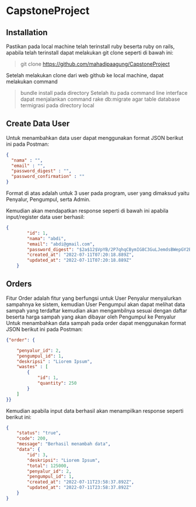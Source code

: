 # CapstoneProject

## Installation
Pastikan pada local machine telah terinstall ruby beserta ruby on rails, apabila telah terinstall dapat melakukan git clone seperti di bawah ini:

>git clone https://github.com/mahadipaagung/CapstoneProject

Setelah melakukan clone dari web github ke local machine, dapat melakukan command 
>bundle install
pada directory
Setelah itu pada command line interface dapat menjalankan command 
>rake db:migrate 
agar table database termigrasi pada directory local

## Create Data User
Untuk menambahkan data user dapat menggunakan format JSON berikut ini pada Postman:
```json
{
  "nama" : "",
  "email" : "",
  "password_digest" : "",
  "password_confirmation" : ""
}
```
Format di atas adalah untuk 3 user pada program, user yang dimaksud yaitu Penyalur, Pengumpul, serta Admin.

Kemudian akan mendapatkan response seperti di bawah ini apabila input/register data user berhasil:
```json
{
        "id": 1,
        "nama": "abdi",
        "email": "abdi@gmail.com",
        "password_digest": "$2a$12$VpYB/2P7qhqCBymIG8C3GuLJemdsBWepGY2B/.rO2RQwKEb3wa8oC",
        "created_at": "2022-07-11T07:20:18.889Z",
        "updated_at": "2022-07-11T07:20:18.889Z"
    }
```
## Orders
Fitur Order adalah fitur yang berfungsi untuk User Penyalur menyalurkan sampahnya ke sistem, kemudian User Pengumpul akan dapat melihat data sampah yang terdaftar kemudian akan mengambilnya sesuai dengan daftar beserta harga sampah yang akan dibayar oleh Pengumpul ke Penyalur
Untuk menambahkan data sampah pada order dapat menggunakan format JSON berikut ini pada Postman:
```json
{"order": {

    "penyalur_id": 2,
    "pengumpul_id": 1,
    "deskripsi" : "Liorem Ipsum",
    "wastes" : [
        {
            "id": 1,
            "quantity": 250
        }
    ]
}}
```
Kemudian apabila input data berhasil akan menampilkan response seperti berikut ini:
```json
{
    "status": "true",
    "code": 200,
    "message": "Berhasil menambah data",
    "data": {
        "id": 3,
        "deskripsi": "Liorem Ipsum",
        "total": 125000,
        "penyalur_id": 2,
        "pengumpul_id": 1,
        "created_at": "2022-07-11T23:58:37.892Z",
        "updated_at": "2022-07-11T23:58:37.892Z"
    }
}
```

